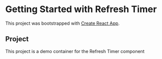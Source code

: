 # Getting Started with Refresh Timer

This project was bootstrapped with [Create React App](https://github.com/facebook/create-react-app).

## Project

This project is a demo container for the Refresh Timer component